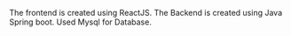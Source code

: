 The frontend is created using ReactJS.
The Backend is created using Java Spring boot.
Used Mysql for Database.
~~~~~~~~~~~~~~~~~~~~~~~~~~~~~~~~~~~~~~~~~~~~~~~~~~~~~
